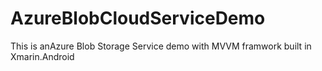 # AzureBlobCloudServiceDemo
 This is anAzure Blob Storage Service demo with MVVM framwork built in Xmarin.Android

